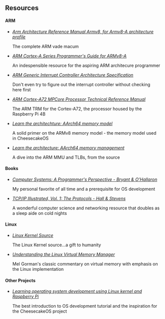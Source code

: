 ## Resources

#### ARM
- _*[Arm Architecture Reference Manual Armv8, for Armv8-A architecture profile](https://developer.arm.com/documentation/ddi0487/latest/)*_

  The complete ARM vade macum

- _*[ARM Cortex-A Series Programmer's Guide for ARMv8-A](https://developer.arm.com/documentation/den0024/a/)*_

  An indespensible resource for the aspiring ARM architecure programmer

- _*[ARM Generic Interrupt Controller Architecture Specification](https://developer.arm.com/documentation/ihi0048/b)*_

  Don't even try to figure out the interrupt controller without checking here first

- _*[ARM Cortex-A72 MPCore Processor Technical Reference Manual](https://developer.arm.com/documentation/100095/0001?lang=en)*_

  The ARM TRM for the Cortex-A72, the processor housed by the Raspberry Pi 4B

- _*[Learn the architechture: AArch64 memory model](https://developer.arm.com/documentation/102376/latest)*_

  A solid primer on the ARMv8 memory model - the memory model used in CheesecakeOS

- _*[Learn the architecture: AArch64 memory management](https://developer.arm.com/documentation/101811/0100)*_

  A dive into the ARM MMU and TLBs, from the source

#### Books
- _*[Computer Systems: A Programmer's Perspective - Bryant & O'Hallaron](https://www.amazon.com/Computer-Systems-Programmers-Perspective-3rd/dp/013409266X)*_

  My personal favorite of all time and a prerequisite for OS development

- _*[TCP/IP Illustrated, Vol. 1: The Protocols - Hall & Stevens](https://www.amazon.com/TCP-Illustrated-Protocols-Addison-Wesley-Professional/dp/0321336313)*_ 

  A wonderful computer science and networking resource that doubles as a sleep aide on cold nights

#### Linux
- _*[Linux Kernel Source](https://github.com/torvalds/linux)*_

  The Linux Kernel source...a gift to humanity

- _*[Understanding the Linux Virtual Memory Manager](https://www.kernel.org/doc/gorman/)*_
  
  Mel Gorman's classic commentary on virtual memory with emphasis on the Linux implementation

#### Other Projects
- _*[Learning operating system development using Linux kernel and Raspberry Pi](https://github.com/s-matyukevich/raspberry-pi-os)*_

  The best introduction to OS development tutorial and the inspiration for the CheesecakeOS project
